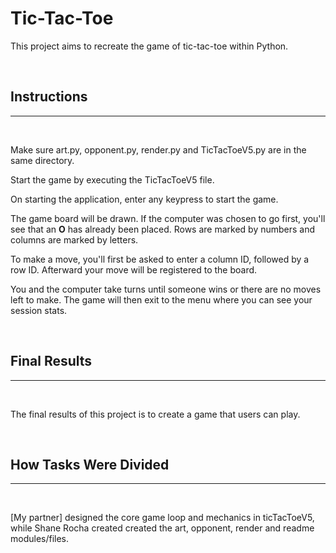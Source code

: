# Tic-Tac-Toe


<p>This project aims to recreate the game of tic-tac-toe within Python.</p>
<br>

## Instructions
---
<br>
<p>Make sure art.py, opponent.py, render.py and TicTacToeV5.py are in the same directory.</p>
<p>Start the game by executing the TicTacToeV5 file.</p>
<p>On starting the application, enter any keypress to start the game.</p>
<p>The game board will be drawn. If the computer was chosen to go first, you'll see that an <strong>O</strong> has already been placed. Rows are marked by numbers and columns are marked by letters.</p> 
<p>To make a move, you'll first be asked to enter a column ID, followed by a row ID. Afterward your move will be registered to the board.</p>
<p>You and the computer take turns until someone wins or there are no moves left to make. The game will then exit to the menu where you can see your session stats.</p>
<br>

## Final Results
---
<br>
<p>The final results of this project is to create a game that users can play.</p>
<br>

## How Tasks Were Divided
---
<br>
<p>[My partner] designed the core game loop and mechanics in ticTacToeV5, while Shane Rocha created created the art, opponent, render and readme modules/files.</p>
<br>




